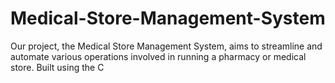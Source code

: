 # Medical-Store-Management-System
Our project, the Medical Store Management System, aims to streamline and automate various operations involved in running a pharmacy or medical store. Built using the C
